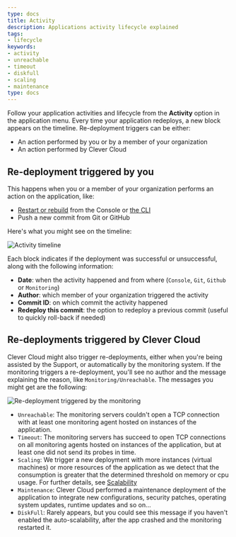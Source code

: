 ```yaml
---
type: docs
title: Activity
description: Applications activity lifecycle explained
tags:
- lifecycle
keywords:
- activity
- unreachable
- timeout
- diskfull
- scaling
- maintenance
type: docs
---
```


Follow your application activities and lifecycle from the **Activity** option in the application menu. Every time your application redeploys, a new block appears on the timeline. Re-deployment triggers can be either:

 - An action performed by you or by a member of your organization
 - An action performed by Clever Cloud
 
 ## Re-deployment triggered by you
 
This happens when you or a member of your organization performs an action on the application, like:

- [Restart or rebuild](/doc/administrate/apps-management/#start-restart-and-stop) from the Console or [the CLI](/doc/cli/)
- Push a new commit from Git or GitHub
 
 Here's what you might see on the timeline:

![Activity timeline](/images/doc/activity.png)

Each block indicates if the deployment was successful or unsuccessful, along with the following information:

- **Date**: when the activity happened and from where (`Console`, `Git`, `Github` or `Monitoring`)
- **Author**: which member of your organization triggered the activity
- **Commit ID**: on which commit the activity happened
- **Redeploy this commit**: the option to redeploy a previous commit (useful to quickly roll-back if needed)

## Re-deployments triggered by Clever Cloud

Clever Cloud might also trigger re-deployments, either when you're being assisted by the Support, or automatically by the monitoring system. If the monitoring triggers a re-deployment, you'll see no author and the message explaining the reason, like `Monitoring/Unreachable`. The messages you might get are the following:

![Re-deployment triggered by the monitoring](/images/doc/monitoring.png)

- `Unreachable`: The monitoring servers couldn't open a TCP connection with at least one monitoring agent hosted on instances of the application.
- `Timeout`: The monitoring servers has succeed to open TCP connections on all monitoring agents hosted on instances of the application, but at least one did not send its probes in time.
- `Scaling`: We trigger a new deployment with more instances (virtual machines) or more resources of the application as we detect that the consumption is greater that the determined threshold on memory or cpu usage. For further details, see [Scalability](../scalability)
- `Maintenance`: Clever Cloud performed a maintenance deployment of the application to integrate new configurations, security patches, operating system updates, runtime updates and so on...
- `DiskFull`: Rarely appears, but you could see this message if you haven't enabled the auto-scalability, after the app crashed and the monitoring restarted it.
